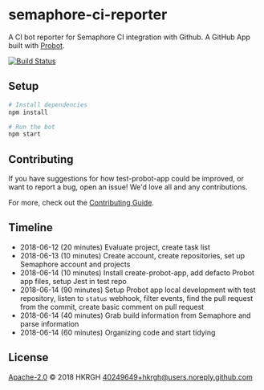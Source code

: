 # semaphore-ci-reporter

A CI bot reporter for Semaphore CI integration with Github.
A GitHub App built with [Probot](https://github.com/probot/probot).

[![Build Status](https://semaphoreci.com/api/v1/hkrgh/semaphore-ci-reporter/branches/master/badge.svg)](https://semaphoreci.com/hkrgh/semaphore-ci-reporter)

## Setup

```sh
# Install dependencies
npm install

# Run the bot
npm start
```

## Contributing

If you have suggestions for how test-probot-app could be improved, or want to report a bug, open an issue! We'd love all and any contributions.

For more, check out the [Contributing Guide](CONTRIBUTING.md).

## Timeline

- 2018-06-12 (20 minutes) Evaluate project, create task list
- 2018-06-13 (10 minutes) Create account, create repositories, set up Semaphore account and projects
- 2018-06-14 (10 minutes) Install create-probot-app, add defacto Probot app files, setup Jest in test repo
- 2018-06-14 (90 minutes) Setup Probot app local development with test repository, listen to `status` webhook, filter events, find the pull request from the commit, create basic comment on pull request
- 2018-06-14 (40 minutes) Grab build information from Semaphore and parse information
- 2018-06-14 (60 minutes) Organizing code and start tidying

## License
[Apache-2.0](LICENSE) © 2018 HKRGH <40249649+hkrgh@users.noreply.github.com>
